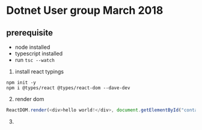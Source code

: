 # Dotnet User group March 2018

## prerequisite
* node installed
* typescript installed
* run `tsc --watch`



1. install react typings

```
npm init -y
npm i @types/react @types/react-dom --dave-dev
```

2. render dom
```javascript
ReactDOM.render(<div>hello world!</div>, document.getElementById("container"))
```

3.
